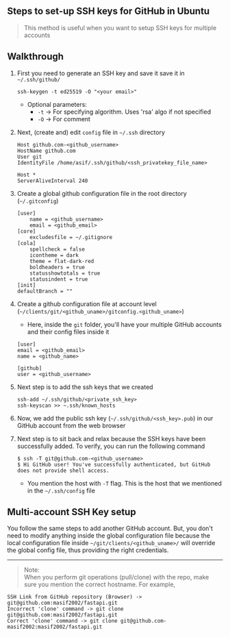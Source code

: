 ## Steps to set-up SSH keys for GitHub in Ubuntu
> This method is useful when you want to setup SSH keys for multiple accounts

## Walkthrough
1. First you need to generate an SSH key and save it save it in `~/.ssh/github/`
    ```
    ssh-keygen -t ed25519 -O "<your email>"
    ```
    * Optional parameters:
        * `-t` -> For specifying algorithm. Uses 'rsa' algo if not specified
        * `-O` -> For comment

2. Next, (create and) edit `config` file in `~/.ssh` directory
    ```
    Host github.com-<github_username>
    HostName github.com
    User git
    IdentityFile /home/asif/.ssh/github/<ssh_privatekey_file_name>

    Host *
    ServerAliveInterval 240
    ```

3. Create a global github configuration file in the root directory (`~/.gitconfig`)
    ```
    [user]
        name = <github_username>
        email = <github_email>
    [core]
        excludesfile = ~/.gitignore
    [cola]
        spellcheck = false
        icontheme = dark
        theme = flat-dark-red
        boldheaders = true
        statusshowtotals = true
        statusindent = true
    [init]
	defaultBranch = ""
    ```

4. Create a github configuration file at account level (`~/clients/git/<github_uname>/gitconfig.<github_uname>`)
    * Here, inside the `git` folder, you'll have your multiple GitHub accounts and their config files inside it
    ```
    [user]
    email = <github_email>
    name = <github_name>
    
    [github]
    user = <github_username>
    ```

5. Next step is to add the ssh keys that we created
    ```
    ssh-add ~/.ssh/github/<private_ssh_key> 
    ssh-keyscan >> ~.ssh/known_hosts
    ```

6. Now, we add the public ssh key (`~/.ssh/github/<ssh_key>.pub`) in our GitHub account from the web browser

7. Next step is to sit back and relax because the SSH keys have been successfully added. To verify, you can run the following command
    ```
    $ ssh -T git@github.com-<github_username>
    $ Hi GitHub user! You've successfully authenticated, but GitHub does not provide shell access.
    ```
    * You mention the host with `-T` flag. This is the host that we mentioned in the `~/.ssh/config` file

## Multi-account SSH Key setup
You follow the same steps to add another GitHub account. But, you don't need to modify anything inside the global configuration file because the local configuration file inside `~/git/clients/<github_uname>/` will override the global config file, thus providing the right credentials.
___
> Note:   
>When you perform git operations (pull/clone) with the repo, make sure you mention the correct hostname. For example, 
```
SSH Link from GitHub repository (Browser) -> git@github.com:masif2002/fastapi.git
Incorrect 'clone' command -> git clone git@github.com:masif2002/fastapi.git
Correct 'clone' command -> git clone git@github.com-masif2002:masif2002/fastapi.git
```
